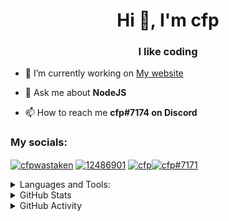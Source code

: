 <h1 align="center">Hi 👋, I'm cfp</h1>
<h3 align="center">I like coding</h3>

- 🔭 I’m currently working on [My website](https://cfp.gotdns.ch)

- 💬 Ask me about **NodeJS**

- 📫 How to reach me **cfp#7174 on Discord**

<h3 align="left">My socials:</h3>
<p align="left">
<a href="https://twitter.com/cfpwastaken" target="blank"><img align="center" src="https://raw.githubusercontent.com/rahuldkjain/github-profile-readme-generator/master/src/images/icons/Social/twitter.svg" alt="cfpwastaken" height="30" width="40" /></a>
<a href="https://stackoverflow.com/users/12486901" target="blank"><img align="center" src="https://raw.githubusercontent.com/rahuldkjain/github-profile-readme-generator/master/src/images/icons/Social/stack-overflow.svg" alt="12486901" height="30" width="40" /></a>
<a href="https://www.youtube.com/c/cfp" target="blank"><img align="center" src="https://raw.githubusercontent.com/rahuldkjain/github-profile-readme-generator/master/src/images/icons/Social/youtube.svg" alt="cfp" height="30" width="40" /></a><a href="https://discord.com/users/318394797822050315" target="blank"><img align="center" src="https://raw.githubusercontent.com/rahuldkjain/github-profile-readme-generator/master/src/images/icons/Social/discord.svg" alt="cfp#7171" height="30" width="40" /></a>
</p>

<details>
    <summary>Languages and Tools:</summary>
    <p align="left"> <a href="https://developer.android.com" target="_blank"> <img src="https://raw.githubusercontent.com/devicons/devicon/master/icons/android/android-original-wordmark.svg" alt="android" width="40" height="40"/> </a> <a href="https://www.arduino.cc/" target="_blank"> <img src="https://cdn.worldvectorlogo.com/logos/arduino-1.svg" alt="arduino" width="40" height="40"/> </a> <a href="https://www.gnu.org/software/bash/" target="_blank"> <img src="https://www.vectorlogo.zone/logos/gnu_bash/gnu_bash-icon.svg" alt="bash" width="40" height="40"/> </a> <a href="https://www.w3schools.com/cs/" target="_blank"> <img src="https://raw.githubusercontent.com/devicons/devicon/master/icons/csharp/csharp-original.svg" alt="csharp" width="40" height="40"/> </a> <a href="https://www.w3schools.com/css/" target="_blank"> <img src="https://raw.githubusercontent.com/devicons/devicon/master/icons/css3/css3-original-wordmark.svg" alt="css3" width="40" height="40"/> </a> <a href="https://www.electronjs.org" target="_blank"> <img src="https://raw.githubusercontent.com/devicons/devicon/master/icons/electron/electron-original.svg" alt="electron" width="40" height="40"/> </a> <a href="https://expressjs.com" target="_blank"> <img src="https://raw.githubusercontent.com/devicons/devicon/master/icons/express/express-original-wordmark.svg" alt="express" width="40" height="40"/> </a> <a href="https://git-scm.com/" target="_blank"> <img src="https://www.vectorlogo.zone/logos/git-scm/git-scm-icon.svg" alt="git" width="40" height="40"/> </a> <a href="https://www.w3.org/html/" target="_blank"> <img src="https://raw.githubusercontent.com/devicons/devicon/master/icons/html5/html5-original-wordmark.svg" alt="html5" width="40" height="40"/> </a> <a href="https://www.java.com" target="_blank"> <img src="https://raw.githubusercontent.com/devicons/devicon/master/icons/java/java-original.svg" alt="java" width="40" height="40"/> </a> <a href="https://developer.mozilla.org/en-US/docs/Web/JavaScript" target="_blank"> <img src="https://raw.githubusercontent.com/devicons/devicon/master/icons/javascript/javascript-original.svg" alt="javascript" width="40" height="40"/> </a> <a href="https://www.linux.org/" target="_blank"> <img src="https://raw.githubusercontent.com/devicons/devicon/master/icons/linux/linux-original.svg" alt="linux" width="40" height="40"/> </a> <a href="https://www.mysql.com/" target="_blank"> <img src="https://raw.githubusercontent.com/devicons/devicon/master/icons/mysql/mysql-original-wordmark.svg" alt="mysql" width="40" height="40"/> </a> <a href="https://nodejs.org" target="_blank"> <img src="https://raw.githubusercontent.com/devicons/devicon/master/icons/nodejs/nodejs-original-wordmark.svg" alt="nodejs" width="40" height="40"/> </a> <a href="https://www.php.net" target="_blank"> <img src="https://raw.githubusercontent.com/devicons/devicon/master/icons/php/php-original.svg" alt="php" width="40" height="40"/> </a> <a href="https://www.python.org" target="_blank"> <img src="https://raw.githubusercontent.com/devicons/devicon/master/icons/python/python-original.svg" alt="python" width="40" height="40"/> </a> <a href="https://sass-lang.com" target="_blank"> <img src="https://raw.githubusercontent.com/devicons/devicon/master/icons/sass/sass-original.svg" alt="sass" width="40" height="40"/> </a> <a href="https://www.typescriptlang.org/" target="_blank"> <img src="https://raw.githubusercontent.com/devicons/devicon/master/icons/typescript/typescript-original.svg" alt="typescript" width="40" height="40"/> </a> <a href="https://unity.com/" target="_blank"> <img src="https://www.vectorlogo.zone/logos/unity3d/unity3d-icon.svg" alt="unity" width="40" height="40"/> </a> </p>
</details>

<details>
    <summary>GitHub Stats</summary>
    <p>&nbsp;<img align="center" src="https://github-readme-stats.vercel.app/api?username=cfpwastaken&show_icons=true&locale=en&theme=dark" alt="cfpwastaken" /></p>
    <p>&nbsp;<img align="center" src="https://github-readme-stats.vercel.app/api/top-langs?username=cfpwastaken&locale=en&theme=dark&layout=compact" alt="cfpwastaken" /></p>
</details>

<details>
    <summary>GitHub Activity</summary>
<!--START_SECTION:activity-->
1. ❗️ Opened issue [#7544](https://github.com/tensorflow/tfjs/issues/7544) in [tensorflow/tfjs](https://github.com/tensorflow/tfjs)
2. 🗣 Commented on [#7536](https://github.com/tensorflow/tfjs/issues/7536) in [tensorflow/tfjs](https://github.com/tensorflow/tfjs)
3. 🗣 Commented on [#7536](https://github.com/tensorflow/tfjs/issues/7536) in [tensorflow/tfjs](https://github.com/tensorflow/tfjs)
4. 🗣 Commented on [#7536](https://github.com/tensorflow/tfjs/issues/7536) in [tensorflow/tfjs](https://github.com/tensorflow/tfjs)
5. 🗣 Commented on [#7536](https://github.com/tensorflow/tfjs/issues/7536) in [tensorflow/tfjs](https://github.com/tensorflow/tfjs)
<!--END_SECTION:activity-->
</details>

<!--
**cfpwastaken/cfpwastaken** is a ✨ _special_ ✨ repository because its `README.md` (this file) appears on your GitHub profile.

Here are some ideas to get you started:

- 🔭 I’m currently working on ...
- 🌱 I’m currently learning ...
- 👯 I’m looking to collaborate on ...
- 🤔 I’m looking for help with ...
- 💬 Ask me about ...
- 📫 How to reach me: ...
- 😄 Pronouns: ...
- ⚡ Fun fact: ...
-->

<!-- Try going somewhere else... Maybe my GitHub Gist? -->
